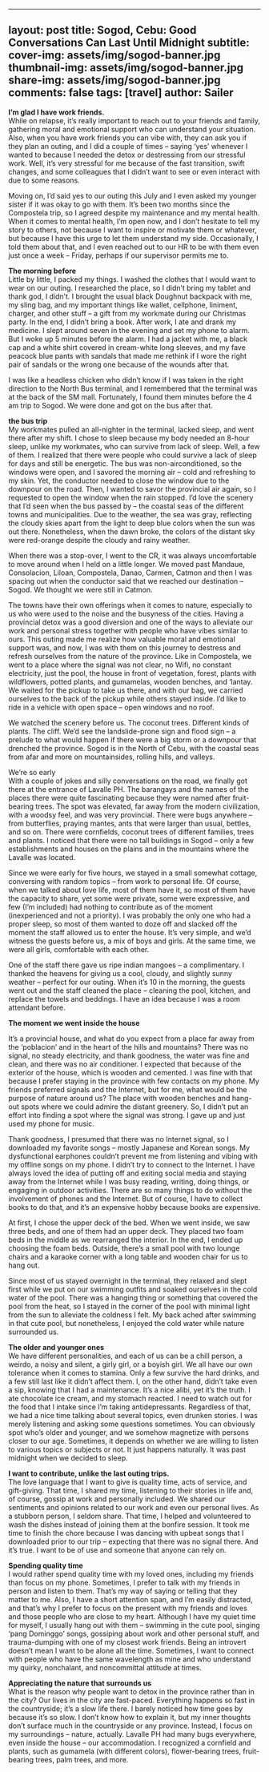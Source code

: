 
---
layout: post
title: Sogod, Cebu: Good Conversations Can Last Until Midnight
subtitle: 
cover-img: assets/img/sogod-banner.jpg
thumbnail-img: assets/img/sogod-banner.jpg
share-img: assets/img/sogod-banner.jpg
comments: false
tags: [travel]
author: Sailer
---



**I’m glad I have work friends.**  
While on relapse, it’s really important to reach out to your friends and family, gathering moral and emotional support who can understand your situation. Also, when you have work friends you can vibe with, they can ask you if they plan an outing, and I did a couple of times – saying ‘yes’ whenever I wanted to because I needed the detox or destressing from our stressful work. Well, it’s very stressful for me because of the fast transition, swift changes, and some colleagues that I didn’t want to see or even interact with due to some reasons.

Moving on, I’d said yes to our outing this July and I even asked my younger sister if it was okay to go with them. It’s been two months since the Compostela trip, so I agreed despite my maintenance and my mental health. When it comes to mental health, I’m open now, and I don’t hesitate to tell my story to others, not because I want to inspire or motivate them or whatever, but because I have this urge to let them understand my side. Occasionally, I told them about that, and I even reached out to our HR to be with them even just once a week – Friday, perhaps if our supervisor permits me to.

**The morning before**  
Little by little, I packed my things. I washed the clothes that I would want to wear on our outing. I researched the place, so I didn’t bring my tablet and thank god, I didn’t. I brought the usual black Doughnut backpack with me, my sling bag, and my important things like wallet, cellphone, liniment, charger, and other stuff – a gift from my workmate during our Christmas party. In the end, I didn’t bring a book. After work, I ate and drank my medicine. I slept around seven in the evening and set my phone to alarm. But I woke up 5 minutes before the alarm. I had a jacket with me, a black cap and a white shirt covered in cream-white long sleeves, and my fave peacock blue pants with sandals that made me rethink if I wore the right pair of sandals or the wrong one because of the wounds after that.

I was like a headless chicken who didn’t know if I was taken in the right direction to the North Bus terminal, and I remembered that the terminal was at the back of the SM mall. Fortunately, I found them minutes before the 4 am trip to Sogod. We were done and got on the bus after that.

**the bus trip**  
My workmates pulled an all-nighter in the terminal, lacked sleep, and went there after my shift. I chose to sleep because my body needed an 8-hour sleep, unlike my workmates, who can survive from lack of sleep. Well, a few of them. I realized that there were people who could survive a lack of sleep for days and still be energetic. The bus was non-airconditioned, so the windows were open, and I savored the morning air – cold and refreshing to my skin. Yet, the conductor needed to close the window due to the downpour on the road. Then, I wanted to savor the provincial air again, so I requested to open the window when the rain stopped. I’d love the scenery that I’d seen when the bus passed by – the coastal seas of the different towns and municipalities. Due to the weather, the sea was gray, reflecting the cloudy skies apart from the light to deep blue colors when the sun was out there. Nonetheless, when the dawn broke, the colors of the distant sky were red-orange despite the cloudy and rainy weather.

When there was a stop-over, I went to the CR, it was always uncomfortable to move around when I held on a little longer. We moved past Mandaue, Consolacion, Liloan, Compostela, Danao, Carmen, Catmon and then I was spacing out when the conductor said that we reached our destination – Sogod. We thought we were still in Catmon.

The towns have their own offerings when it comes to nature, especially to us who were used to the noise and the busyness of the cities. Having a provincial detox was a good diversion and one of the ways to alleviate our work and personal stress together with people who have vibes similar to ours. This outing made me realize how valuable moral and emotional support was, and now, I was with them on this journey to destress and refresh ourselves from the nature of the province. Like in Compostela, we went to a place where the signal was not clear, no Wifi, no constant electricity, just the pool, the house in front of vegetation, forest, plants with wildflowers, potted plants, and gumamelas, wooden benches, and ‘lantay. We waited for the pickup to take us there, and with our bag, we carried ourselves to the back of the pickup while others stayed inside. I’d like to ride in a vehicle with open space – open windows and no roof.

We watched the scenery before us. The coconut trees. Different kinds of plants. The cliff. We’d see the landslide-prone sign and flood sign – a prelude to what would happen if there were a big storm or a downpour that drenched the province. Sogod is in the North of Cebu, with the coastal seas from afar and more on mountainsides, rolling hills, and valleys.

We’re so early  
With a couple of jokes and silly conversations on the road, we finally got there at the entrance of Lavalle PH. The barangays and the names of the places there were quite fascinating because they were named after fruit-bearing trees. The spot was elevated, far away from the modern civilization, with a woodsy feel, and was very provincial. There were bugs anywhere – from butterflies, praying mantes, ants that were larger than usual, bettles, and so on. There were cornfields, coconut trees of different families, trees and plants. I noticed that there were no tall buildings in Sogod – only a few establishments and houses on the plains and in the mountains where the Lavalle was located.

Since we were early for five hours, we stayed in a small somewhat cottage, conversing with random topics – from work to personal life. Of course, when we talked about love life, most of them have it, so most of them have the capacity to share, yet some were private, some were expressive, and few (I’m included) had nothing to contribute as of the moment (inexperienced and not a priority). I was probably the only one who had a proper sleep, so most of them wanted to doze off and slacked off the moment the staff allowed us to enter the house. It’s very simple, and we’d witness the guests before us, a mix of boys and girls. At the same time, we were all girls, comfortable with each other.

One of the staff there gave us ripe indian mangoes – a complimentary. I thanked the heavens for giving us a cool, cloudy, and slightly sunny weather – perfect for our outing. When it’s 10 in the morning, the guests went out and the staff cleaned the place – cleaning the pool, kitchen, and replace the towels and beddings. I have an idea because I was a room attendant before.

**The moment we went inside the house**

It’s a provincial house, and what do you expect from a place far away from the ‘poblacion’ and in the heart of the hills and mountains? There was no signal, no steady electricity, and thank goodness, the water was fine and clean, and there was no air conditioner. I expected that because of the exterior of the house, which is wooden and cemented. I was fine with that because I prefer staying in the province with few contacts on my phone. My friends preferred signals and the Internet, but for me, what would be the purpose of nature around us? The place with wooden benches and hang-out spots where we could admire the distant greenery. So, I didn’t put an effort into finding a spot where the signal was strong. I gave up and just used my phone for music.

Thank goodness, I presumed that there was no Internet signal, so I downloaded my favorite songs – mostly Japanese and Korean songs. My dysfunctional earphones couldn’t prevent me from listening and vibing with my offline songs on my phone. I didn’t try to connect to the Internet. I have always loved the idea of putting off and exiting social media and staying away from the Internet while I was busy reading, writing, doing things, or engaging in outdoor activities. There are so many things to do without the involvement of phones and the Internet. But of course, I have to collect books to do that, and it’s an expensive hobby because books are expensive.

At first, I chose the upper deck of the bed. When we went inside, we saw three beds, and one of them had an upper deck. They placed two foam beds in the middle as we rearranged the interior. In the end, I ended up choosing the foam beds. Outside, there’s a small pool with two lounge chairs and a karaoke corner with a long table and wooden chair for us to hang out.

Since most of us stayed overnight in the terminal, they relaxed and slept first while we put on our swimming outfits and soaked ourselves in the cold water of the pool. There was a hanging thing or something that covered the pool from the heat, so I stayed in the corner of the pool with minimal light from the sun to alleviate the coldness I felt. My back ached after swimming in that cute pool, but nonetheless, I enjoyed the cold water while nature surrounded us.

**The older and younger ones**  
We have different personalities, and each of us can be a chill person, a weirdo, a noisy and silent, a girly girl, or a boyish girl. We all have our own tolerance when it comes to stamina. Only a few survive the hard drinks, and a few still last like it didn’t affect them. I, on the other hand, didn’t take even a sip, knowing that I had a maintenance. It’s a nice alibi, yet it’s the truth. I ate chocolate ice cream, and my stomach reacted. I need to watch out for the food that I intake since I’m taking antidepressants. Regardless of that, we had a nice time talking about several topics, even drunken stories. I was merely listening and asking some questions sometimes. You can obviously spot who’s older and younger, and we somehow magnetize with persons closer to our age. Sometimes, it depends on whether we are willing to listen to various topics or subjects or not. It just happens naturally. It was past midnight when we decided to sleep.

**I want to contribute, unlike the last outing trips.**  
The love language that I want to give is quality time, acts of service, and gift-giving. That time, I shared my time, listening to their stories in life and, of course, gossip at work and personally included. We shared our sentiments and opinions related to our work and even our personal lives. As a stubborn person, I seldom share. That time, I helped and volunteered to wash the dishes instead of joining them at the bonfire session. It took me time to finish the chore because I was dancing with upbeat songs that I downloaded prior to our trip – expecting that there was no signal there. And it’s true. I want to be of use and someone that anyone can rely on.

**Spending quality time**  
I would rather spend quality time with my loved ones, including my friends than focus on my phone. Sometimes, I prefer to talk with my friends in person and listen to them. That’s my way of saying or telling that they matter to me. Also, I have a short attention span, and I’m easily distracted, and that’s why I prefer to focus on the present with my friends and loves and those people who are close to my heart. Although I have my quiet time for myself, I usually hang out with them – swimming in the cute pool, singing ‘pang Dominggo’ songs, gossiping about work and other personal stuff, and trauma-dumping with one of my closest work friends. Being an introvert doesn’t mean I want to be alone all the time. Sometimes, I want to connect with people who have the same wavelength as mine and who understand my quirky, nonchalant, and noncommittal attitude at times.

**Appreciating the nature that surrounds us**  
What is the reason why people want to detox in the province rather than in the city? Our lives in the city are fast-paced. Everything happens so fast in the countryside; it’s a slow life there. I barely noticed how time goes by because it’s so slow. I don’t know how to explain it, but my inner thoughts don’t surface much in the countryside or any province. Instead, I focus on my surroundings – nature, actually. Lavalle PH had many bugs everywhere, even inside the house – our accommodation. I recognized a cornfield and plants, such as gumamela (with different colors), flower-bearing trees, fruit-bearing trees, palm trees, and more.

